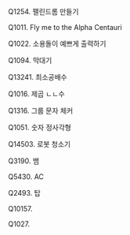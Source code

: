 Q1254. 팰린드롬 만들기

Q1011. Fly me to the Alpha Centauri 

Q1022. 소용돌이 예쁘게 출력하기

Q1094. 막대기

Q13241. 최소공배수

Q1016. 제곱 ㄴㄴ수

Q1316. 그룹 문자 체커

Q1051. 숫자 정사각형

Q14503. 로봇 청소기

Q3190. 뱀

Q5430. AC

Q2493. 탑

Q10157. 

Q1027. 

